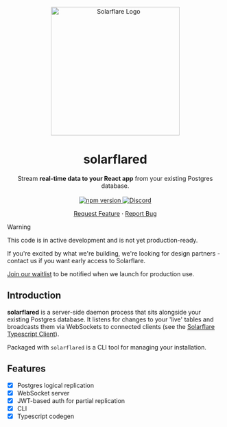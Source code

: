 <p align="center">
  <a href="https://solarflarehq.com">
    <picture>
      <source media="(prefers-color-scheme: dark)" srcset="https://raw.githubusercontent.com/solarflare-dev/solarflare/main/packages/common/assets/images/solarflare_logotext_dark.png">
      <source media="(prefers-color-scheme: light)" srcset="https://raw.githubusercontent.com/solarflare-dev/solarflare/main/packages/common/assets/images/solarflare_logotext_light.png">
      <img alt="Solarflare Logo" width="300" src="https://raw.githubusercontent.com/solarflare-dev/solarflare/main/packages/common/assets/images/solarflare_logotext_light.png">
    </picture>

  </a>

  <h1 align="center">solarflared</h1>

  <p align="center">
    Stream <strong>real-time data to your React app</strong> from your existing Postgres database.
    <br />
    <br />
    <a href="https://www.npmjs.com/package/@solarflare/solarflared">
        <img alt="npm version" src="https://img.shields.io/npm/v/@solarflare/solarflared.svg?style=flat&color=blue" />
    </a>
    <a href="https://discord.gg/aEYYq3na">
        <img alt="Discord" src="https://img.shields.io/discord/1263999921871126528?style=flat&color=blue&logo=discord&label=discord" />
    </a>
    <br />
    <p align="center">
    <a alt="Request Feature" href="https://discord.com/channels/1263999921871126528/1263999921871126531">Request Feature</a>
    &middot;
    <a alt="Report Bug" href="https://discord.com/channels/1263999921871126528/1264281148322877450">Report Bug</a>
    </p>
  </p>
</p>

> [!WARNING]
> This code is in active development and is not yet production-ready.
>
> If you're excited by what we're building, we're looking for design partners - contact us if you want early access to Solarflare.
>
> [Join our waitlist](https://solarflarehq.com) to be notified when we launch for production use.

## Introduction

**solarflared** is a server-side daemon process that sits alongside your existing Postgres database. It listens for changes to your 'live' tables and broadcasts them via WebSockets to connected clients (see the [Solarflare Typescript Client](https://github.com/solarflare-dev/solarflare/tree/main/packages/client)).

Packaged with `solarflared` is a CLI tool for managing your installation.

## Features

- [x] Postgres logical replication
- [x] WebSocket server
- [x] JWT-based auth for partial replication
- [x] CLI
- [x] Typescript codegen
